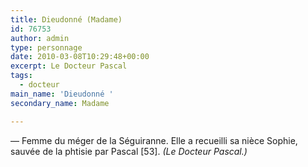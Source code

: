 ```yaml
---
title: Dieudonné (Madame)
id: 76753
author: admin
type: personnage
date: 2010-03-08T10:29:48+00:00
excerpt: Le Docteur Pascal
tags:
  - docteur
main_name: 'Dieudonné '
secondary_name: Madame

---
```

— Femme du méger de la Séguiranne. Elle a recueilli sa nièce Sophie, sauvée de la phtisie par Pascal [53]. _(Le Docteur Pascal.)_